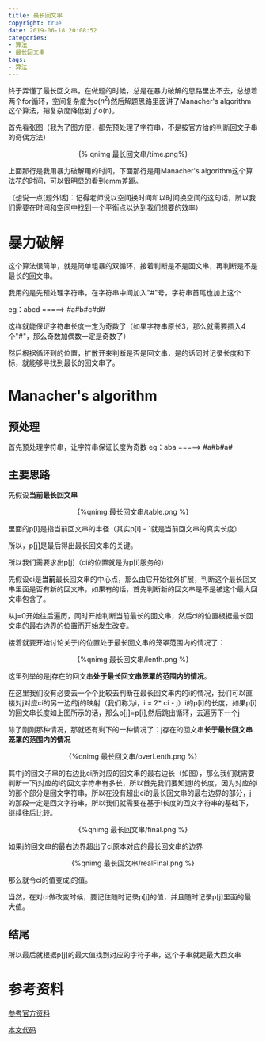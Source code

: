 ```yaml
---
title: 最长回文串
copyright: true
date: 2019-06-18 20:08:52
categories:
- 算法
- 最长回文串
tags:
- 算法
---
```


终于弄懂了最长回文串，在做题的时候，总是在暴力破解的思路里出不去，总想着两个for循环，空间复杂度为o($n^{2}$)然后解题思路里面讲了Manacher's algorithm这个算法，把复杂度降低到了o(n)。

<!--more-->

首先看张图（我为了图方便，都先预处理了字符串，不是按官方给的判断回文子串的奇偶方法）

<center>{% qnimg 最长回文串/time.png%}</center>

上面那行是我用暴力破解用的时间，下面那行是用Manacher's algorithm这个算法花的时间，可以很明显的看到emm差距。

（想说一点[题外话]：记得老师说以空间换时间和以时间换空间的这句话，所以我们需要在时间和空间中找到一个平衡点以达到我们想要的效率）

# 暴力破解

这个算法很简单，就是简单粗暴的双循环，接着判断是不是回文串，再判断是不是最长的回文串。

我用的是先预处理字符串，在字符串中间加入"#"号，字符串首尾也加上这个

eg：abcd  =====> #a#b#c#d#

这样就能保证字符串长度一定为奇数了（如果字符串原长3，那么就需要插入4个"#"，那么奇数加偶数一定是奇数了）

然后根据循环到的位置，扩散开来判断是否是回文串，是的话同时记录长度和下标，就能够寻找到最长的回文串了。

# Manacher's algorithm

## 预处理

首先预处理字符串，让字符串保证长度为奇数
eg：aba  =====> #a#b#a#

## 主要思路

先假设**当前最长回文串**

<center>{%qnimg 最长回文串/table.png %}</center>

 
里面的p[i]是指当前回文串的半径（其实p[i] - 1就是当前回文串的真实长度）

所以，p[j]是最后得出最长回文串的关键。

所以我们需要求出p[j]（ci的位置就是为p[i]服务的）

先假设ci是**当前**最长回文串的中心点，那么由它开始往外扩展，判断这个最长回文串里面是否有新的回文串，如果有的话，首先判断新的回文串是不是被这个最大回文串包含了。

从j=0开始往后遍历，同时开始判断当前最长的回文串，然后ci的位置根据最长回文串的最右边界的位置而开始发生改变。

接着就要开始讨论关于j的位置处于最长回文串的笼罩范围内的情况了：

<center>{%qnimg 最长回文串/lenth.png %}</center>

这里列举的是j存在的回文串**处于最长回文串笼罩的范围内的情况**。

在这里我们没有必要去一个个比较去判断在最长回文串内的i的情况，我们可以直接对j对应ci的另一边的j的映射（我们称为i，i = 2* ci - j）i的p[i]的长度，如果p[i]的回文串长度如上图所示的话，那么p[j]=p[i],然后跳出循环，去遍历下一个j

除了刚刚那种情况，那就还有剩下的一种情况了：j存在的回文串**长于最长回文串笼罩的范围内的情况**

<center>{%qnimg 最长回文串/overLenth.png %}</center>

其中j的回文子串的右边比ci所对应的回文串的最右边长（如图），那么我们就需要判断一下j对应的i的回文字符串有多长，所以首先我们要知道l的长度，因为对应的i的那个部分是回文字符串，所以在没有超出ci的最长回文串的最右边界的部分，j的那段一定是回文字符串，所以我们就需要在基于l长度的回文字符串的基础下，继续往后比较。

<center>{%qnimg 最长回文串/final.png %}</center>

如果j的回文串的最右边界超出了ci原本对应的最长回文串的边界

<center>{%qnimg 最长回文串/realFinal.png %}</center>

那么就令ci的值变成j的值。

当然，在对ci做改变时候，要记住随时记录p[j]的值，并且随时记录p[j]里面的最大值。

## 结尾

所以最后就根据p[j]的最大值找到对应的字符子串，这个子串就是最大回文串


# 参考资料

[参考官方资料](https://leetcode-cn.com/problems/longest-palindromic-substring/solution/zhong-xin-kuo-san-dong-tai-gui-hua-by-liweiwei1419/)

[本文代码](https://github.com/aimasa/exercise_demo/tree/master/src/exercise/demo/longestpalindrome)


